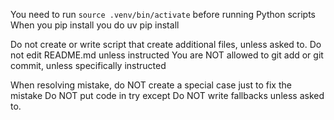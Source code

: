 You need to run `source .venv/bin/activate` before running Python scripts
When you pip install you do uv pip install

Do not create or write script that create additional files, unless asked to.
Do not edit README.md unless instructed
You are NOT allowed to git add or git commit, unless specifically instructed

When resolving mistake, do NOT create a special case just to fix the mistake
Do NOT put code in try except
Do NOT write fallbacks unless asked to.
